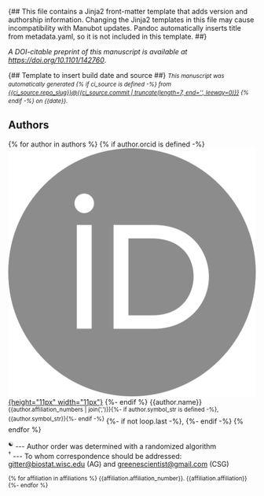 {##
  This file contains a Jinja2 front-matter template that adds version and authorship information.
  Changing the Jinja2 templates in this file may cause incompatibility with Manubot updates.
  Pandoc automatically inserts title from metadata.yaml, so it is not included in this template.
##}

_A DOI-citable preprint of this manuscript is available at <https://doi.org/10.1101/142760>_.

{## Template to insert build date and source ##}
<small><em>
This manuscript was automatically generated
{% if ci_source is defined -%}
from [{{ci_source.repo_slug}}@{{ci_source.commit | truncate(length=7, end='', leeway=0)}}](https://github.com/{{ci_source.repo_slug}}/tree/{{ci_source.commit}})
{% endif -%}
on {{date}}.
</em></small>

## Authors

{% for author in authors %}
{% if author.orcid is defined -%}
[![ORCID icon](images/orcid.svg){height="11px" width="11px"}](https://orcid.org/{{author.orcid}})
{%- endif %}
{{author.name}}<sup>{{author.affiliation_numbers | join(',')}}{%- if author.symbol_str is defined -%},{{author.symbol_str}}{%- endif -%}</sup>
{%- if not loop.last -%}, {%- endif -%}
{% endfor %}

<sup>☯</sup> --- Author order was determined with a randomized algorithm<br>
<sup>†</sup> --- To whom correspondence should be addressed: gitter@biostat.wisc.edu (AG) and greenescientist@gmail.com (CSG)
<small>

{% for affiliation in affiliations %}
{{affiliation.affiliation_number}}. {{affiliation.affiliation}}
{%- endfor %}

</small>

